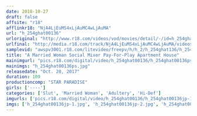 ```yaml
---
date: 2018-10-27
draft: false
affsite: "r18"
afflinkr18: "NjA4LjEuMS4xLjAuMC4wLjAuMA"
url: "h_254ghat00136"
urloriginal: "http://www.r18.com/videos/vod/movies/detail/-/id=h_254ghat00136"
urlfinal: "http://media.r18.com/track/NjA4LjEuMS4xLjAuMC4wLjAuMA/videos/vod/movies/detail/-/id=h_254ghat00136"
samplevid: "awspv3001.r18.com/litevideo/freepv/h/h_2/h_254ghat136/h_254ghat136_dmb_w.mp4"
title: "A Married Woman Social Mixer Pay-For-Play Apartment House"
mainimgurl: "pics.r18.com/digital/video/h_254ghat00136/h_254ghat00136ps.jpg"
mainimgs: "h_254ghat00136ps.jpg"
releasedate: "Oct. 20, 2017"
duration: 109
productioncomp: "STAR PARADISE"
girls: ['----']
categories: ['Slut', 'Married Woman', 'Adultery', 'Hi-Def']
imgurls: ['pics.r18.com/digital/video/h_254ghat00136/h_254ghat00136jp-1.jpg', 'pics.r18.com/digital/video/h_254ghat00136/h_254ghat00136jp-2.jpg', 'pics.r18.com/digital/video/h_254ghat00136/h_254ghat00136jp-3.jpg', 'pics.r18.com/digital/video/h_254ghat00136/h_254ghat00136jp-4.jpg', 'pics.r18.com/digital/video/h_254ghat00136/h_254ghat00136jp-5.jpg', 'pics.r18.com/digital/video/h_254ghat00136/h_254ghat00136jp-6.jpg', 'pics.r18.com/digital/video/h_254ghat00136/h_254ghat00136jp-7.jpg', 'pics.r18.com/digital/video/h_254ghat00136/h_254ghat00136jp-8.jpg', 'pics.r18.com/digital/video/h_254ghat00136/h_254ghat00136jp-9.jpg', 'pics.r18.com/digital/video/h_254ghat00136/h_254ghat00136jp-10.jpg', 'pics.r18.com/digital/video/h_254ghat00136/h_254ghat00136jp-11.jpg', 'pics.r18.com/digital/video/h_254ghat00136/h_254ghat00136jp-12.jpg', 'pics.r18.com/digital/video/h_254ghat00136/h_254ghat00136jp-13.jpg', 'pics.r18.com/digital/video/h_254ghat00136/h_254ghat00136jp-14.jpg', 'pics.r18.com/digital/video/h_254ghat00136/h_254ghat00136jp-15.jpg', 'pics.r18.com/digital/video/h_254ghat00136/h_254ghat00136jp-16.jpg', 'pics.r18.com/digital/video/h_254ghat00136/h_254ghat00136jp-17.jpg', 'pics.r18.com/digital/video/h_254ghat00136/h_254ghat00136jp-18.jpg', 'pics.r18.com/digital/video/h_254ghat00136/h_254ghat00136jp-19.jpg', 'pics.r18.com/digital/video/h_254ghat00136/h_254ghat00136jp-20.jpg']
imgs: ['h_254ghat00136jp-1.jpg', 'h_254ghat00136jp-2.jpg', 'h_254ghat00136jp-3.jpg', 'h_254ghat00136jp-4.jpg', 'h_254ghat00136jp-5.jpg', 'h_254ghat00136jp-6.jpg', 'h_254ghat00136jp-7.jpg', 'h_254ghat00136jp-8.jpg', 'h_254ghat00136jp-9.jpg', 'h_254ghat00136jp-10.jpg', 'h_254ghat00136jp-11.jpg', 'h_254ghat00136jp-12.jpg', 'h_254ghat00136jp-13.jpg', 'h_254ghat00136jp-14.jpg', 'h_254ghat00136jp-15.jpg', 'h_254ghat00136jp-16.jpg', 'h_254ghat00136jp-17.jpg', 'h_254ghat00136jp-18.jpg', 'h_254ghat00136jp-19.jpg', 'h_254ghat00136jp-20.jpg']
---
```

